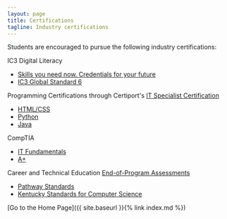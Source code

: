 ```yaml
---
layout: page
title: Certifications
tagline: Industry certifications
---
```

Students are encouraged to pursue the following industry certifications:

IC3 Digital Literacy
* [Skills you need now. Credentials for your future](https://certiport.pearsonvue.com/Certifications/IC3/Digital-Literacy-Certification/Overview.aspx)
* [IC3 Global Standard 6](https://certiport.pearsonvue.com/Certifications/IC3/Digital-Literacy-Certification/Certify/IC3-Global-Standard-6)

Programming Certifications through Certiport's [IT Specialist Certification](https://certiport.pearsonvue.com/Certifications/ITSpecialist/Certification/Certify)
* [HTML/CSS](https://certiport.pearsonvue.com/fc/ITS/htmlcss)
* [Python](https://certiport.pearsonvue.com/fc/ITS/python)
* [Java](https://certiport.pearsonvue.com/fc/ITS/java)

CompTIA
* [IT Fundamentals](https://www.comptia.org/certifications/it-fundamentals)
* [A+](https://www.comptia.org/certifications/a)

Career and Technical Education [End-of-Program Assessments](https://education.ky.gov/CTE/endofprog/Pages/default.aspx)
* [Pathway Standards](https://education.ky.gov/CTE/endofprog/Pages/CTEEOPStandardsDocs.aspx)
* [Kentucky Standards for Computer Science](https://kystandards.org/content_area/computerscience/)

[Go to the Home Page]({{ site.baseurl }}{% link index.md %})
